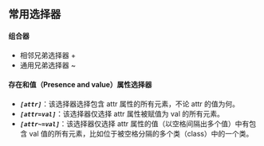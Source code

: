 ## 常用选择器
#### 组合器
* 相邻兄弟选择器 +
* 通用兄弟选择器 ~
#### 存在和值（Presence and value）属性选择器
* ___`[attr]`___：该选择器选择包含 attr 属性的所有元素，不论 attr 的值为何。
* ___`[attr=val]`___：该选择器仅选择 attr 属性被赋值为 val 的所有元素。
* ___`[attr~=val]`___：该选择器仅选择 attr 属性的值（以空格间隔出多个值）中有包含 val 值的所有元素，比如位于被空格分隔的多个类（class）中的一个类。
